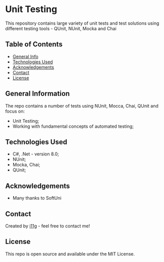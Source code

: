 # Unit Testing
This repository contains large variety of unit tests  and test solutions using different testing tools - QUnit, NUnit, Mocka and Chai  


## Table of Contents
* [General Info](#general-information)
* [Technologies Used](#technologies-used)
* [Acknowledgements](#acknowledgements)
* [Contact](#contact)
* [License](#license) 

## General Information
The repo contains a number of tests using NUnit, Mocca, Chai, QUnit and focus on:
- Unit Testing;
- Working with fundamental concepts of automated testing;

## Technologies Used
- C#, .Net - version 8.0;
- NUnit;
- Mocka, Chai;
- QUnit;

## Acknowledgements

- Many thanks to SoftUni

## Contact
Created by [i11g](https://i11g.github.io) - feel free to contact me!

## License 
This repo is open source and available under the MIT License. 
